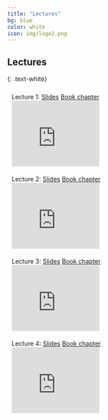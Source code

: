 ```yaml
---
title: "Lectures"
bg: blue
color: white
icon: img/logo2.png
---
```


## Lectures
{: .text-white}

<div id="coursescontainer">
<div style="padding:10px;">
Lecture 1: <a href="https://nwfsc-timeseries.github.io/atsa/Lectures/Week%201/lec_01_intro_to_ts.html">Slides</a> <a href="https://nwfsc-timeseries.github.io/atsa-labs/chap-ts.html">Book chapter</a><br>
<iframe id="ytplayer" type="text/html" width="200" height="150"
  src="https://www.youtube.com/embed/XeAN-zYhqGw?autoplay=0"
  frameborder="0"></iframe>
</div>
<div style="padding:10px;">
Lecture 2: <a href="https://nwfsc-timeseries.github.io/atsa/Lectures/Week%201/lec_02_covariance_stationarity.html">Slides</a> <a href="https://nwfsc-timeseries.github.io/atsa-labs/chap-tslab.html">Book chapter</a>
<br>
<iframe id="ytplayer" type="text/html" width="200" height="150"
  src="https://www.youtube.com/embed/vwHqxe9eVMk?autoplay=0"
  frameborder="0"></iframe>
</div>
<div style="padding:10px;">
Lecture 3: <a href="https://nwfsc-timeseries.github.io/atsa/Lectures/Week%202/lec_03_ARMA_models.html">Slides</a> <a href="https://nwfsc-timeseries.github.io/atsa-labs/chap-tslab.html">Book chapter</a>
<br>
<iframe id="ytplayer" type="text/html" width="200" height="150"
  src="https://www.youtube.com/embed/IgX9Bpu3ggc?autoplay=0"
  frameborder="0"></iframe>
</div>
<div style="padding:10px;">
Lecture 4: <a href="https://nwfsc-timeseries.github.io/atsa/Lectures/Week%201/lec_02_covariance_stationarity.html">Slides</a> <a href="https://nwfsc-timeseries.github.io/atsa-labs/chap-tslab.html">Book chapter</a>
<br>
<iframe id="ytplayer" type="text/html" width="200" height="150"
  src="https://www.youtube.com/embed/ML1l4Zk_5Vo?autoplay=0"
  frameborder="0"></iframe>
</div>
</div>
